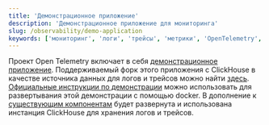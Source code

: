 ```yaml
---
title: 'Демонстрационное приложение'
description: 'Демонстрационное приложение для мониторинга'
slug: /observability/demo-application
keywords: ['мониторинг', 'логи', 'трейсы', 'метрики', 'OpenTelemetry', 'Grafana', 'OTel']
---
```


Проект Open Telemetry включает в себя [демонстрационное приложение](https://opentelemetry.io/docs/demo/). Поддерживаемый форк этого приложения с ClickHouse в качестве источника данных для логов и трейсов можно найти [здесь](https://github.com/ClickHouse/opentelemetry-demo). [Официальные инструкции по демонстрации](https://opentelemetry.io/docs/demo/docker-deployment/) можно использовать для развертывания этой демонстрации с помощью docker. В дополнение к [существующим компонентам](https://opentelemetry.io/docs/demo/collector-data-flow-dashboard/) будет развернута и использована инстанция ClickHouse для хранения логов и трейсов.
